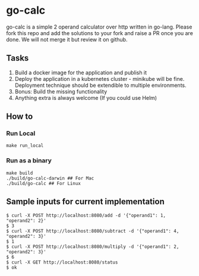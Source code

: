 # go-calc

go-calc is a simple 2 operand calculator over http written in go-lang. Please fork this repo and add the solutions to your fork and raise a PR once you are done. We will not merge it but review it on github.

## Tasks

1. Build a docker image for the application and publish it
1. Deploy the application in a kubernetes cluster - minikube will be fine. Deployment technique should be extendible to multiple environments.
1. Bonus: Build the missing functionality
1. Anything extra is always welcome (If you could use Helm)


## How to

### Run Local

```
make run_local
```

### Run as a binary

```
make build
./build/go-calc-darwin ## For Mac
./build/go-calc ## For Linux
```

## Sample inputs for current implementation

```
$ curl -X POST http://localhost:8080/add -d '{"operand1": 1, "operand2": 2}'
$ 3
$ curl -X POST http://localhost:8080/subtract -d '{"operand1": 4, "operand2": 3}'
$ 1
$ curl -X POST http://localhost:8080/multiply -d '{"operand1": 2, "operand2": 3}'
$ 6
$ curl -X GET http://localhost:8080/status
$ ok
```

